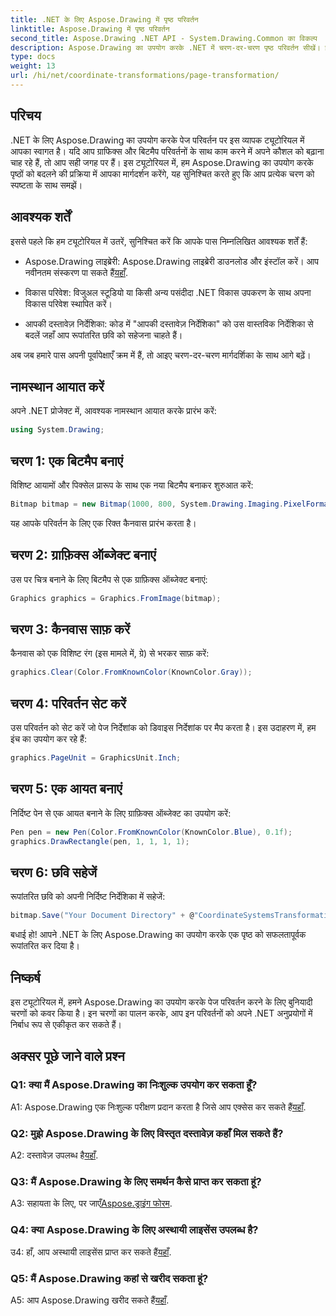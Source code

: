 ```yaml
---
title: .NET के लिए Aspose.Drawing में पृष्ठ परिवर्तन
linktitle: Aspose.Drawing में पृष्ठ परिवर्तन
second_title: Aspose.Drawing .NET API - System.Drawing.Common का विकल्प
description: Aspose.Drawing का उपयोग करके .NET में चरण-दर-चरण पृष्ठ परिवर्तन सीखें। इस व्यापक ट्यूटोरियल के साथ अपने ग्राफिक्स कौशल को बढ़ाएं।
type: docs
weight: 13
url: /hi/net/coordinate-transformations/page-transformation/
---
```

## परिचय

.NET के लिए Aspose.Drawing का उपयोग करके पेज परिवर्तन पर इस व्यापक ट्यूटोरियल में आपका स्वागत है। यदि आप ग्राफिक्स और बिटमैप परिवर्तनों के साथ काम करने में अपने कौशल को बढ़ाना चाह रहे हैं, तो आप सही जगह पर हैं। इस ट्यूटोरियल में, हम Aspose.Drawing का उपयोग करके पृष्ठों को बदलने की प्रक्रिया में आपका मार्गदर्शन करेंगे, यह सुनिश्चित करते हुए कि आप प्रत्येक चरण को स्पष्टता के साथ समझें।

## आवश्यक शर्तें

इससे पहले कि हम ट्यूटोरियल में उतरें, सुनिश्चित करें कि आपके पास निम्नलिखित आवश्यक शर्तें हैं:

-  Aspose.Drawing लाइब्रेरी: Aspose.Drawing लाइब्रेरी डाउनलोड और इंस्टॉल करें। आप नवीनतम संस्करण पा सकते हैं[यहाँ](https://releases.aspose.com/drawing/net/).

- विकास परिवेश: विजुअल स्टूडियो या किसी अन्य पसंदीदा .NET विकास उपकरण के साथ अपना विकास परिवेश स्थापित करें।

- आपकी दस्तावेज़ निर्देशिका: कोड में "आपकी दस्तावेज़ निर्देशिका" को उस वास्तविक निर्देशिका से बदलें जहाँ आप रूपांतरित छवि को सहेजना चाहते हैं।

अब जब हमारे पास अपनी पूर्वापेक्षाएँ क्रम में हैं, तो आइए चरण-दर-चरण मार्गदर्शिका के साथ आगे बढ़ें।

## नामस्थान आयात करें

अपने .NET प्रोजेक्ट में, आवश्यक नामस्थान आयात करके प्रारंभ करें:

```csharp
using System.Drawing;
```

## चरण 1: एक बिटमैप बनाएं

विशिष्ट आयामों और पिक्सेल प्रारूप के साथ एक नया बिटमैप बनाकर शुरुआत करें:

```csharp
Bitmap bitmap = new Bitmap(1000, 800, System.Drawing.Imaging.PixelFormat.Format32bppPArgb);
```

यह आपके परिवर्तन के लिए एक रिक्त कैनवास प्रारंभ करता है।

## चरण 2: ग्राफ़िक्स ऑब्जेक्ट बनाएं

उस पर चित्र बनाने के लिए बिटमैप से एक ग्राफ़िक्स ऑब्जेक्ट बनाएं:

```csharp
Graphics graphics = Graphics.FromImage(bitmap);
```

## चरण 3: कैनवास साफ़ करें

कैनवास को एक विशिष्ट रंग (इस मामले में, ग्रे) से भरकर साफ़ करें:

```csharp
graphics.Clear(Color.FromKnownColor(KnownColor.Gray));
```

## चरण 4: परिवर्तन सेट करें

उस परिवर्तन को सेट करें जो पेज निर्देशांक को डिवाइस निर्देशांक पर मैप करता है। इस उदाहरण में, हम इंच का उपयोग कर रहे हैं:

```csharp
graphics.PageUnit = GraphicsUnit.Inch;
```

## चरण 5: एक आयत बनाएं

निर्दिष्ट पेन से एक आयत बनाने के लिए ग्राफ़िक्स ऑब्जेक्ट का उपयोग करें:

```csharp
Pen pen = new Pen(Color.FromKnownColor(KnownColor.Blue), 0.1f);
graphics.DrawRectangle(pen, 1, 1, 1, 1);
```

## चरण 6: छवि सहेजें

रूपांतरित छवि को अपनी निर्दिष्ट निर्देशिका में सहेजें:

```csharp
bitmap.Save("Your Document Directory" + @"CoordinateSystemsTransformations\PageTransformation_out.png");
```

बधाई हो! आपने .NET के लिए Aspose.Drawing का उपयोग करके एक पृष्ठ को सफलतापूर्वक रूपांतरित कर दिया है।

## निष्कर्ष

इस ट्यूटोरियल में, हमने Aspose.Drawing का उपयोग करके पेज परिवर्तन करने के लिए बुनियादी चरणों को कवर किया है। इन चरणों का पालन करके, आप इन परिवर्तनों को अपने .NET अनुप्रयोगों में निर्बाध रूप से एकीकृत कर सकते हैं।

## अक्सर पूछे जाने वाले प्रश्न

### Q1: क्या मैं Aspose.Drawing का निःशुल्क उपयोग कर सकता हूँ?

 A1: Aspose.Drawing एक निःशुल्क परीक्षण प्रदान करता है जिसे आप एक्सेस कर सकते हैं[यहाँ](https://releases.aspose.com/).

### Q2: मुझे Aspose.Drawing के लिए विस्तृत दस्तावेज़ कहाँ मिल सकते हैं?

 A2: दस्तावेज़ उपलब्ध है[यहाँ](https://reference.aspose.com/drawing/net/).

### Q3: मैं Aspose.Drawing के लिए समर्थन कैसे प्राप्त कर सकता हूं?

 A3: सहायता के लिए, पर जाएँ[Aspose.ड्राइंग फोरम](https://forum.aspose.com/c/diagram/17).

### Q4: क्या Aspose.Drawing के लिए अस्थायी लाइसेंस उपलब्ध है?

 उ4: हाँ, आप अस्थायी लाइसेंस प्राप्त कर सकते हैं[यहाँ](https://purchase.aspose.com/temporary-license/).

### Q5: मैं Aspose.Drawing कहां से खरीद सकता हूं?

 A5: आप Aspose.Drawing खरीद सकते हैं[यहाँ](https://purchase.aspose.com/buy).